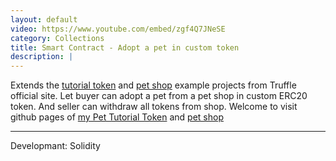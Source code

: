 ```yaml
---
layout: default
video: https://www.youtube.com/embed/zgf4Q7JNeSE
category: Collections
title: Smart Contract - Adopt a pet in custom token
description: |
---
```

Extends the [tutorial token](https://truffleframework.com/tutorials/robust-smart-contracts-with-openzeppelin) and [pet shop](https://truffleframework.com/tutorials/pet-shop) example projects from Truffle official site. 
Let buyer can adopt a pet from a pet shop in custom ERC20 token. And seller can withdraw all tokens from shop.
Welcome to visit github pages of [my Pet Tutorial Token](https://github.com/M1stI4orK7U8y/PetShopPetToken/tree/master) and [pet shop](https://github.com/M1stI4orK7U8y/PetShopPetToken)

--------------------------------------------------------------------
Developmant: Solidity
